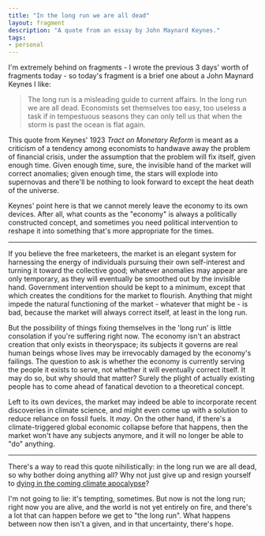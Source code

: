 ```yaml
---
title: "In the long run we are all dead"
layout: fragment
description: "A quote from an essay by John Maynard Keynes."
tags:
- personal
---
```


I'm extremely behind on fragments - I wrote the previous 3 days' worth of fragments today - so today's fragment is a brief one about a John Maynard Keynes I like:

> The long run is a misleading guide to current affairs. In the long run we are all dead. Economists set themselves too easy, too useless a task if in tempestuous seasons they can only tell us that when the storm is past the ocean is flat again.

This quote from Keynes' 1923 _Tract on Monetary Reform_ is meant as a criticism of a tendency among economists to handwave away the problem of financial crisis, under the assumption that the problem will fix itself, given enough time. Given enough time, sure, the invisible hand of the market will correct anomalies; given enough time, the stars will explode into supernovas and there'll be nothing to look forward to except the heat death of the universe.

Keynes' point here is that we cannot merely leave the economy to its own devices. After all, what counts as the "economy" is always a politically constructed concept, and sometimes you need political intervention to reshape it into something that's more appropriate for the times.

***

If you believe the free marketeers, the market is an elegant system for harnessing the energy of individuals pursuing their own self-interest and turning it toward the collective good; whatever anomalies may appear are only temporary, as they will eventually be smoothed out by the invisible hand. Government intervention should be kept to a minimum, except that which creates the conditions for the market to flourish. Anything that might impede the natural functioning of the market - whatever that might be - is bad, because the market will always correct itself, at least in the long run.

But the possibility of things fixing themselves in the 'long run' is little consolation if you're suffering right now. The economy isn't an abstract creation that only exists in theoryspace; its subjects it governs are real human beings whose lives may be irrevocably damaged by the economy's failings. The question to ask is whether the economy is currently serving the people it exists to serve, not whether it will eventually correct itself. It may do so, but why should that matter? Surely the plight of actually existing people has to come ahead of fanatical devotion to a theoretical concept.

Left to its own devices, the market may indeed be able to incorporate recent discoveries in climate science, and might even come up with a solution to reduce reliance on fossil fuels. It _may_. On the other hand, if there's a climate-triggered global economic collapse before that happens, then the market won't have any subjects anymore, and it will no longer be able to "do" anything.

***

There's a way to read this quote nihilistically: in the long run we are all dead, so why bother doing anything all? Why not just give up and resign yourself to [dying in the coming climate apocalypse](/posts/fragments-95)?

I'm not going to lie: it's tempting, sometimes. But now is not the long run; right now you are alive, and the world is not yet entirely on fire, and there's a lot that can happen before we get to "the long run". What happens between now then isn't a given, and in that uncertainty, there's hope.
